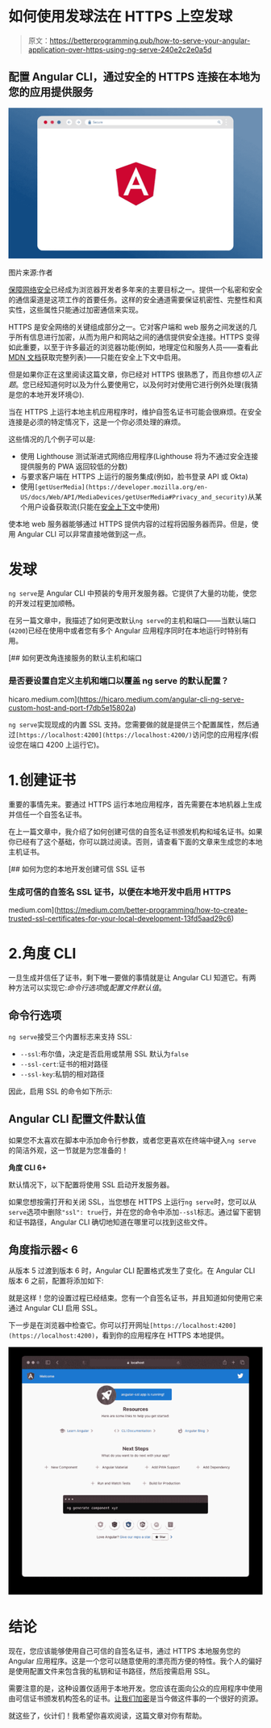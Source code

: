 # 如何使用发球法在 HTTPS 上空发球

> 原文：<https://betterprogramming.pub/how-to-serve-your-angular-application-over-https-using-ng-serve-240e2c2e0a5d>

## 配置 Angular CLI，通过安全的 HTTPS 连接在本地为您的应用提供服务

![](img/52c54977270cfe7b066c028fbd72b233.png)

图片来源:作者

[保障网络安全](https://www.w3.org/2001/tag/doc/web-https)已经成为浏览器开发者多年来的主要目标之一。提供一个私密和安全的通信渠道是这项工作的首要任务。这样的安全通道需要保证机密性、完整性和真实性，这些属性只能通过加密通信来实现。

HTTPS 是安全网络的关键组成部分之一。它对客户端和 web 服务之间发送的几乎所有信息进行加密，从而为用户和网站之间的通信提供安全连接。HTTPS 变得如此重要，以至于许多最近的浏览器功能(例如，地理定位和服务人员——查看此 [MDN 文档](https://developer.mozilla.org/en-US/docs/Web/Security/Secure_Contexts/features_restricted_to_secure_contexts)获取完整列表)——只能在安全上下文中启用。

但是如果你正在这里阅读这篇文章，你已经对 HTTPS 很熟悉了，而且你想*切入正题*。您已经知道何时以及为什么要使用它，以及何时对使用它进行例外处理(我猜是您的本地开发环境😉).

当在 HTTPS 上运行本地主机应用程序时，维护自签名证书可能会很麻烦。在安全连接是必须的特定情况下，这是一个你必须处理的麻烦。

这些情况的几个例子可以是:

*   使用 Lighthouse 测试渐进式网络应用程序(Lighthouse 将为不通过安全连接提供服务的 PWA 返回较低的分数)
*   与要求客户端在 HTTPS 上运行的服务集成(例如，脸书登录 API 或 Okta)
*   使用`[getUserMedia](https://developer.mozilla.org/en-US/docs/Web/API/MediaDevices/getUserMedia#Privacy_and_security)`从某个用户设备获取流(只能在[安全上下文](https://developer.mozilla.org/en-US/docs/Web/Security/Secure_Contexts)中使用)

使本地 web 服务器能够通过 HTTPS 提供内容的过程将因服务器而异。但是，使用 Angular CLI 可以非常直接地做到这一点。

# 发球

`ng serve`是 Angular CLI 中预装的专用开发服务器。它提供了大量的功能，使您的开发过程更加顺畅。

在另一篇文章中，我描述了如何更改默认`ng serve`的主机和端口——当默认端口(`4200`)已经在使用中或者您有多个 Angular 应用程序同时在本地运行时特别有用。

[](https://hicaro.medium.com/angular-cli-ng-serve-custom-host-and-port-f7db5e15802a) [## 如何更改角连接服务的默认主机和端口

### 是否要设置自定义主机和端口以覆盖 ng serve 的默认配置？

hicaro.medium.com](https://hicaro.medium.com/angular-cli-ng-serve-custom-host-and-port-f7db5e15802a) 

`ng serve`实现现成的内置 SSL 支持。您需要做的就是提供三个配置属性，然后通过`[https://localhost:4200](https://localhost:4200/)`访问您的应用程序(假设您在端口 4200 上运行它)。

# 1.创建证书

重要的事情先来。要通过 HTTPS 运行本地应用程序，首先需要在本地机器上生成并信任一个自签名证书。

在上一篇文章中，我介绍了如何创建可信的自签名证书颁发机构和域名证书。如果你已经有了这个基础，你可以跳过阅读。否则，请查看下面的文章来生成您的本地主机证书。

[](https://medium.com/better-programming/how-to-create-trusted-ssl-certificates-for-your-local-development-13fd5aad29c6) [## 如何为您的本地开发创建可信 SSL 证书

### 生成可信的自签名 SSL 证书，以便在本地开发中启用 HTTPS

medium.com](https://medium.com/better-programming/how-to-create-trusted-ssl-certificates-for-your-local-development-13fd5aad29c6) 

# 2.角度 CLI

一旦生成并信任了证书，剩下唯一要做的事情就是让 Angular CLI 知道它。有两种方法可以实现它:*命令行选项*或*配置文件默认值*。

## **命令行选项**

`ng serve`接受三个内置标志来支持 SSL:

*   `--ssl`:布尔值，决定是否启用或禁用 SSL 默认为`false`
*   `--ssl-cert`:证书的相对路径
*   `--ssl-key`:私钥的相对路径

因此，启用 SSL 的命令如下所示:

## **Angular CLI 配置文件默认值**

如果您不太喜欢在脚本中添加命令行参数，或者您更喜欢在终端中键入`ng serve`的简洁外观，这一节就是为您准备的！

**角度 CLI 6+**

默认情况下，以下配置将使用 SSL 启动开发服务器。

如果您想按需打开和关闭 SSL，当您想在 HTTPS 上运行`ng serve`时，您可以从`serve`选项中删除`"ssl": true`行，并在您的命令中添加`--ssl`标志。通过留下密钥和证书路径，Angular CLI 确切地知道在哪里可以找到这些文件。

## **角度指示器< 6**

从版本 5 过渡到版本 6 时，Angular CLI 配置格式发生了变化。在 Angular CLI 版本 6 之前，配置将添加如下:

就是这样！您的设置过程已经结束。您有一个自签名证书，并且知道如何使用它来通过 Angular CLI 启用 SSL。

下一步是在浏览器中检查它。你可以打开网址`[https://localhost:4200](https://localhost:4200)`，看到你的应用程序在 HTTPS 本地提供。

![](img/d2f1a8230045d38081dece168332b384.png)

# 结论

现在，您应该能够使用自己可信的自签名证书，通过 HTTPS 本地服务您的 Angular 应用程序。这是一个您可以随意使用的漂亮而方便的特性。我个人的偏好是使用配置文件来包含我的私钥和证书路径，然后按需启用 SSL。

需要注意的是，这种设置仅适用于本地开发。您应该在面向公众的应用程序中使用由可信证书颁发机构签名的证书。[让我们加密](https://letsencrypt.org/)是当今做这件事的一个很好的资源。

就这些了，伙计们！我希望你喜欢阅读，这篇文章对你有帮助。